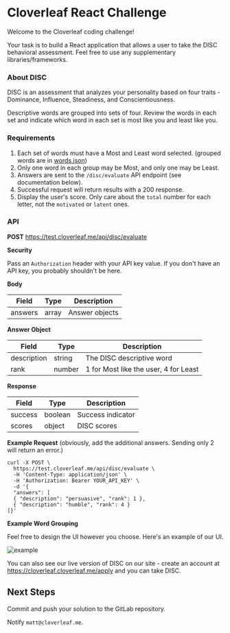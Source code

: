 # Cloverleaf React Challenge

Welcome to the Cloverleaf coding challenge!

Your task is to build a React application that allows a user to take the DISC behavioral assessment.
Feel free to use any supplementary libraries/frameworks.

### About DISC
DISC is an assessment that analyzes your personality based on four traits - Dominance, Influence, Steadiness, and Conscientiousness.

Descriptive words are grouped into sets of four. Review the words in each set and indicate which word in each set is most like you and least like you.

### Requirements
1. Each set of words must have a Most and Least word selected. (grouped words are in [words.json](./words.json))
2. Only one word in each group may be Most, and only one may be Least.
3. Answers are sent to the `/disc/evaluate` API endpoint (see documentation below).
4. Successful request will return results with a 200 response.
5. Display the user's score. Only care about the `total` number for each letter, not the `motivated` or `latent` ones.

### API
**POST** https://test.cloverleaf.me/api/disc/evaluate

**Security**

Pass an `Authorization` header with your API key value. If you don't have an API key, you probably shouldn't be here.

**Body**

| Field | Type | Description |
| ----- | ---- | ----------- |
| answers | array | Answer objects |

**Answer Object**

| Field | Type | Description |
| ----- | ---- | ----------- |
| description | string | The DISC descriptive word |
| rank | number | 1 for Most like the user, 4 for Least |

**Response**

| Field | Type | Description |
| ----- | ---- | ----------- |
| success | boolean | Success indicator |
| scores | object | DISC scores |

**Example Request**
(obviously, add the additional answers. Sending only 2 will return an error.)
```
curl -X POST \
  https://test.cloverleaf.me/api/disc/evaluate \
  -H 'Content-Type: application/json' \
  -H 'Authorization: Bearer YOUR_API_KEY' \
  -d '{
  "answers": [
  { "description": "persuasive", "rank": 1 },
  { "description": "humble", "rank": 4 }
]}'
```

**Example Word Grouping**

Feel free to design the UI however you choose. Here's an example of our UI.

![example](./example.png)

You can also see our live version of DISC on our site - create an account at https://cloverleaf.cloverleaf.me/apply and you can take DISC.

## Next Steps

Commit and push your solution to the GitLab repository.

Notify `matt@cloverleaf.me`.
